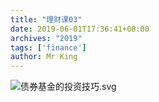 ```yaml
---
title: "理财课03"
date: 2019-06-01T17:36:41+08:00
archives: "2019"
tags: ['finance']
author: Mr King
---
```


![债券基金的投资技巧.svg](https://hurryking.github.io/img/债券基金的投资技巧.svg)